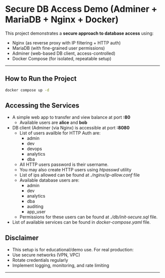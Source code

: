 # Secure DB Access Demo (Adminer + MariaDB + Nginx + Docker)

This project demonstrates a **secure approach to database access** using:

- Nginx (as reverse proxy with IP filtering + HTTP auth)
- MariaDB (with fine-grained user permissions)
- Adminer (web-based DB client, access-controlled)
-  Docker Compose (for isolated, repeatable setup)

---

## How to Run the Project

```bash
docker compose up -d
```

## Accessing the Services
- A simple web app to transfer and view balance at port **:80**
  - Available users are **alice** and **bob**
- DB client (Adminer (via Nginx) is accessible at port **:8080**
  - List of users availble for HTTP Auth are:
    - admin
    - dev
    - devops
    - analytics
    - dba
  - All HTTP users password is their username.
  - You may also create HTTP users using *htpasswd* utility
  - List of ips allowed can be found at *./nginx/ip-allow.conf* file
  - Available database users are:
    - admin
    - dev
    - analytics
    - dba
    - auditing
    - app_user
  - Permissions for these users can be found at *./db/init-secure.sql* file.
- List of available services can be found in *docker-compose.yaml* file.

## Disclaimer
 - This setup is for educational/demo use. For real production:
 - Use secure networks (VPN, VPC)
 - Rotate credentials regularly
 - Implement logging, monitoring, and rate limiting
---

